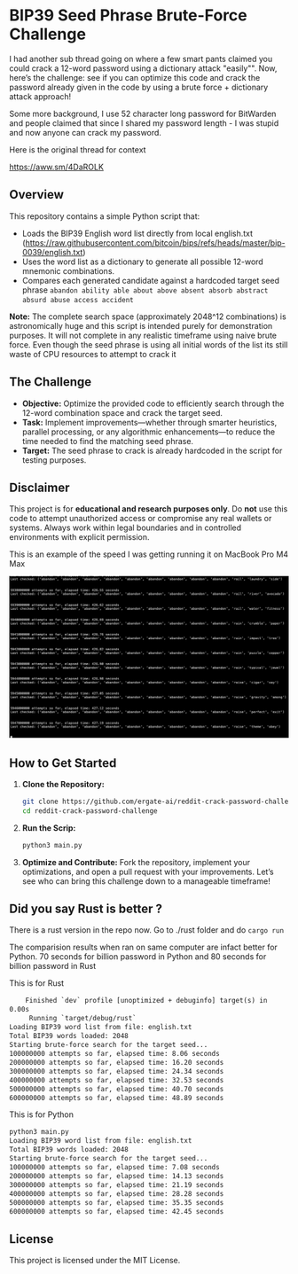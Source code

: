 # BIP39 Seed Phrase Brute-Force Challenge

I had another sub thread going on where a few smart pants claimed you could crack a 12-word password using a dictionary attack "easily"". Now, here’s the challenge: see if you can optimize this code and crack the password already given in the code by using a brute force + dictionary attack approach!

Some more background, I use 52 character long password for BitWarden and people claimed that since I shared my password length - I was stupid and now anyone can crack my password. 

Here is the original thread for context

https://aww.sm/4DaROLK

## Overview

This repository contains a simple Python script that:
- Loads the BIP39 English word list directly from local english.txt (https://raw.githubusercontent.com/bitcoin/bips/refs/heads/master/bip-0039/english.txt)
- Uses the word list as a dictionary to generate all possible 12-word mnemonic combinations.
- Compares each generated candidate against a hardcoded target seed phrase `abandon ability able about above absent absorb abstract absurd abuse access accident`

**Note:** The complete search space (approximately 2048^12 combinations) is astronomically huge and this script is intended purely for demonstration purposes. It will not complete in any realistic timeframe using naive brute force. Even though the seed phrase is using all initial words of the list its still waste of CPU resources to attempt to crack it

## The Challenge

- **Objective:** Optimize the provided code to efficiently search through the 12-word combination space and crack the target seed.
- **Task:** Implement improvements—whether through smarter heuristics, parallel processing, or any algorithmic enhancements—to reduce the time needed to find the matching seed phrase.
- **Target:** The seed phrase to crack is already hardcoded in the script for testing purposes.

## Disclaimer

This project is for **educational and research purposes only**. Do **not** use this code to attempt unauthorized access or compromise any real wallets or systems. Always work within legal boundaries and in controlled environments with explicit permission.

This is an example of the speed I was getting running it on MacBook Pro M4 Max

![alt text](<screenshots\example.png>)


## How to Get Started

1. **Clone the Repository:**
   ```bash
   git clone https://github.com/ergate-ai/reddit-crack-password-challenge.git
   cd reddit-crack-password-challenge
   ```

2. **Run the Scrip:**
   ```bash
   python3 main.py
   ```

3. **Optimize and Contribute:**
Fork the repository, implement your optimizations, and open a pull request with your improvements. Let’s see who can bring this challenge down to a manageable timeframe!

## Did you say Rust is better ?

There is a rust version in the repo now. Go to ./rust folder and do `cargo run`

The comparision results when ran on same computer are infact better for Python. 70 seconds for billion password in Python and 80 seconds for billion password in Rust


This is for Rust
```
    Finished `dev` profile [unoptimized + debuginfo] target(s) in 0.00s
     Running `target/debug/rust`
Loading BIP39 word list from file: english.txt
Total BIP39 words loaded: 2048
Starting brute-force search for the target seed...
100000000 attempts so far, elapsed time: 8.06 seconds
200000000 attempts so far, elapsed time: 16.20 seconds
300000000 attempts so far, elapsed time: 24.34 seconds
400000000 attempts so far, elapsed time: 32.53 seconds
500000000 attempts so far, elapsed time: 40.70 seconds
600000000 attempts so far, elapsed time: 48.89 seconds
```

This is for Python
```
python3 main.py
Loading BIP39 word list from file: english.txt
Total BIP39 words loaded: 2048
Starting brute-force search for the target seed...
100000000 attempts so far, elapsed time: 7.08 seconds
200000000 attempts so far, elapsed time: 14.13 seconds
300000000 attempts so far, elapsed time: 21.19 seconds
400000000 attempts so far, elapsed time: 28.28 seconds
500000000 attempts so far, elapsed time: 35.35 seconds
600000000 attempts so far, elapsed time: 42.45 seconds
```



## License
This project is licensed under the MIT License.

